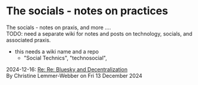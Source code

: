 # The socials - notes on practices

The socials - notes on praxis, and more ....  
TODO: need a separate wiki for notes and posts on technology, socials, and associated praxis.  
- this needs a wiki name and a repo  
	- "Social Technics", "technosocial",  

2024-12-16:  [Re: Re: Bluesky and Decentralization](https://dustycloud.org/blog/re-re-bluesky-decentralization/)  
	By Christine Lemmer-Webber on Fri 13 December 2024

